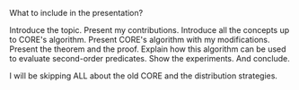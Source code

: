 What to include in the presentation?

Introduce the topic.
Present my contributions.
Introduce all the concepts up to CORE's algorithm.
Present CORE's algorithm with my modifications.
Present the theorem and the proof.
Explain how this algorithm can be used to evaluate second-order predicates.
Show the experiments.
And conclude.

I will be skipping ALL about the old CORE and the distribution strategies.
